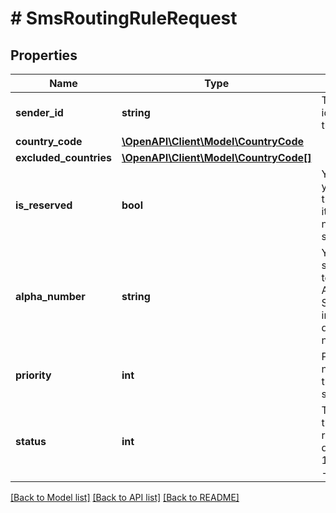 # # SmsRoutingRuleRequest

## Properties

Name | Type | Description | Notes
------------ | ------------- | ------------- | -------------
**sender_id** | **string** | The unique identifier of the Sender. |
**country_code** | [**\OpenAPI\Client\Model\CountryCode**](CountryCode.md) |  | [optional]
**excluded_countries** | [**\OpenAPI\Client\Model\CountryCode[]**](CountryCode.md) |  | [optional]
**is_reserved** | **bool** | You can mark your number true and use it when main number can&#39;t send sms | [optional]
**alpha_number** | **string** | You can use short alias, text Alphanumeric Sender ID instead digital number | [optional]
**priority** | **int** | Priority number will try to send sms firstly | [optional]
**status** | **int** | The status of the Routing-rule. Every digit matters: 1 - active, 2 - inactive. | [optional]

[[Back to Model list]](../../README.md#models) [[Back to API list]](../../README.md#endpoints) [[Back to README]](../../README.md)
